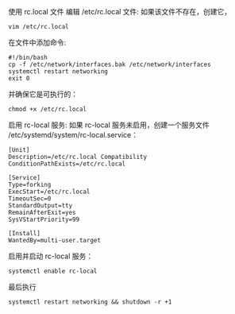 使用 rc.local 文件
编辑 /etc/rc.local 文件:
如果该文件不存在，创建它，
```
vim /etc/rc.local
```

在文件中添加命令:
```
#!/bin/bash
cp -f /etc/network/interfaces.bak /etc/network/interfaces
systemctl restart networking
exit 0
```

并确保它是可执行的：
```
chmod +x /etc/rc.local
```

启用 rc-local 服务:
如果 rc-local 服务未启用，创建一个服务文件 /etc/systemd/system/rc-local.service：
```
[Unit]
Description=/etc/rc.local Compatibility
ConditionPathExists=/etc/rc.local

[Service]
Type=forking
ExecStart=/etc/rc.local
TimeoutSec=0
StandardOutput=tty
RemainAfterExit=yes
SysVStartPriority=99

[Install]
WantedBy=multi-user.target
```

启用并启动 rc-local 服务：
```
systemctl enable rc-local
```

最后执行
```
systemctl restart networking && shutdown -r +1
```
